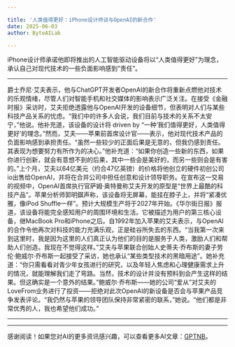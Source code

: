 ```yaml
---

title: '人类值得更好：iPhone设计师谈与OpenAI的新合作'
date: 2025-06-03
author: ByteAILab

---
```


iPhone设计师承诺他即将推出的人工智能驱动设备将以“人类值得更好”为理念，承认自己对现代技术的一些负面影响感到“责任”。

---
爵士乔尼·艾夫表示，他与ChatGPT开发者OpenAI的新合作将重新点燃他对技术的乐观情绪，尽管人们对智能手机和社交媒体的影响表示广泛关注。在接受《金融时报》采访时，艾夫拒绝透露他与OpenAI开发的设备细节，但表明对人们与某些科技产品关系的忧虑。“我们中的许多人会说，我们目前与技术的关系不太安宁，”他说。他补充道，该设备的设计将 driven by “一种‘我们值得更好，人类值得更好’的理念。”然而，艾夫——苹果前首席设计官——表示，他对现代技术产品的负面影响感到承担责任。“虽然一些较少的正面后果是无意的，但我仍感到责任。其表现为想要努力有所作为的决心。”他补充道：“如果你创造一些新的东西，如果你进行创新，就会有意想不到的后果，其中一些会是美好的，而另一些则会是有害的。”上个月，艾夫以64亿美元（约合47亿英镑）的价格将他创立的硬件初创公司io出售给OpenAI，并将在合并公司中担任创意和设计领导职务。在宣布这一交易的视频中，OpenAI首席执行官萨姆·奥特曼称艾夫开发的原型是“世界上最酷的科技产品”。苹果分析师郭明錤声称，该设备将无屏幕，能挂在脖子上，并将“紧凑优雅，像iPod Shuffle一样”。预计大规模生产将于2027年开始。《华尔街日报》报道，该设备将能完全感知用户的周围环境和生活。它被描述为用户的第三核心设备，继MacBook Pro和iPhone之后。自1992年加入苹果的艾夫表示，与OpenAI的合作令他再次对科技的能力充满乐观，正是硅谷所失去的东西。“当我第一次来到这里时，我是因为这里的人们真正认为他们的目的是服务于人类，激励人们和帮助人们创造。我现在不觉得这样。”艾夫与苹果联合创始人史蒂夫·乔布斯的妻子劳伦·鲍威尔·乔布斯一起接受了采访，她也承认“某些类型技术的黑暗用途”。她补充道：“你只需看看对青少年女孩进行的研究，以及年轻人焦虑和心理健康需求上升的情况，就能理解我们走了弯路。当然，技术的设计并没有预料到会产生这样的结果。但这确实是一个意外的结果。”鲍威尔·乔布斯——她的公司“爱从”对艾夫的LoveFrom业务进行了投资——拒绝对此次OpenAI的新设备是否会与苹果产品竞争发表评论。“我仍然与苹果的领导团队保持非常紧密的联系，”她说。“他们都是非常优秀的人，我也希望他们成功。”

---
---
感谢阅读！如果您对AI的更多资讯感兴趣，可以查看更多AI文章：[GPTNB](https://gptnb.com)。
